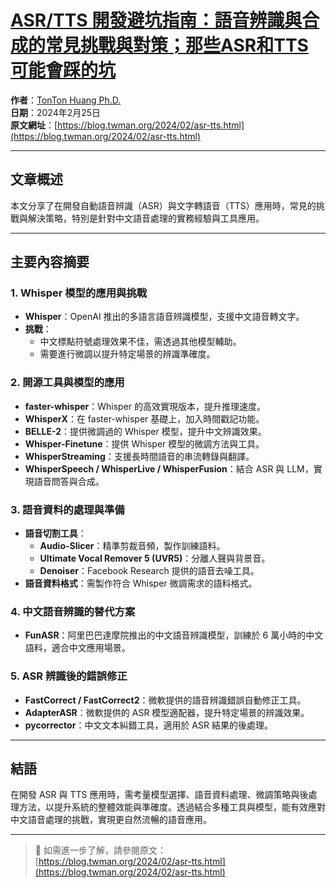# [ASR/TTS 開發避坑指南：語音辨識與合成的常見挑戰與對策；那些ASR和TTS可能會踩的坑](https://deep-learning-101.github.io/)

**作者**：[TonTon Huang Ph.D.](https://www.twman.org/)   
**日期**：2024年2月25日  
**原文網址**：[https://blog.twman.org/2024/02/asr-tts.html](https://blog.twman.org/2024/02/asr-tts.html)

---

## 文章概述

本文分享了在開發自動語音辨識（ASR）與文字轉語音（TTS）應用時，常見的挑戰與解決策略，特別是針對中文語音處理的實務經驗與工具應用。

---

## 主要內容摘要

### 1. Whisper 模型的應用與挑戰

- **Whisper**：OpenAI 推出的多語言語音辨識模型，支援中文語音轉文字。
- **挑戰**：
  - 中文標點符號處理效果不佳，需透過其他模型輔助。
  - 需要進行微調以提升特定場景的辨識準確度。

### 2. 開源工具與模型的應用

- **faster-whisper**：Whisper 的高效實現版本，提升推理速度。
- **WhisperX**：在 faster-whisper 基礎上，加入時間戳記功能。
- **BELLE-2**：提供微調過的 Whisper 模型，提升中文辨識效果。
- **Whisper-Finetune**：提供 Whisper 模型的微調方法與工具。
- **WhisperStreaming**：支援長時間語音的串流轉錄與翻譯。
- **WhisperSpeech / WhisperLive / WhisperFusion**：結合 ASR 與 LLM，實現語音問答與合成。

### 3. 語音資料的處理與準備

- **語音切割工具**：
  - **Audio-Slicer**：精準剪裁音頻，製作訓練語料。
  - **Ultimate Vocal Remover 5 (UVR5)**：分離人聲與背景音。
  - **Denoiser**：Facebook Research 提供的語音去噪工具。
- **語音資料格式**：需製作符合 Whisper 微調需求的語料格式。

### 4. 中文語音辨識的替代方案

- **FunASR**：阿里巴巴達摩院推出的中文語音辨識模型，訓練於 6 萬小時的中文語料，適合中文應用場景。

### 5. ASR 辨識後的錯誤修正

- **FastCorrect / FastCorrect2**：微軟提供的語音辨識錯誤自動修正工具。
- **AdapterASR**：微軟提供的 ASR 模型適配器，提升特定場景的辨識效果。
- **pycorrector**：中文文本糾錯工具，適用於 ASR 結果的後處理。

---

## 結語

在開發 ASR 與 TTS 應用時，需考量模型選擇、語音資料處理、微調策略與後處理方法，以提升系統的整體效能與準確度。透過結合多種工具與模型，能有效應對中文語音處理的挑戰，實現更自然流暢的語音應用。

---

> 📖 如需進一步了解，請參閱原文：  
> [https://blog.twman.org/2024/02/asr-tts.html](https://blog.twman.org/2024/02/asr-tts.html)
